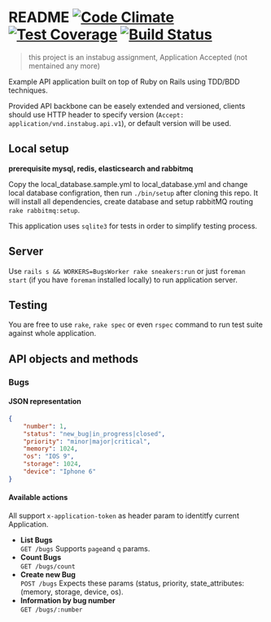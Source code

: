 # README [![Code Climate](https://codeclimate.com/github/mohamedelfiky/bugs_test/badges/gpa.svg)](https://codeclimate.com/github/mohamedelfiky/bugs_test) [![Test Coverage](https://codeclimate.com/github/mohamedelfiky/bugs_test/badges/coverage.svg)](https://codeclimate.com/github/mohamedelfiky/bugs_test/coverage) [![Build Status](https://travis-ci.org/mohamedelfiky/bugs_test.svg?branch=master)](https://travis-ci.org/mohamedelfiky/bugs_test)

> this project is an instabug assignment, Application Accepted (not mentained any more)

Example API application built on top of Ruby on Rails using TDD/BDD techniques.

Provided API backbone can be easely extended and versioned, clients should use HTTP header to specify version (`Accept: application/vnd.instabug.api.v1`), or default version will be used.

## Local setup
**prerequisite mysql, redis, elasticsearch and rabbitmq**

Copy the local_database.sample.yml to local_database.yml and change local database configration, then run `./bin/setup` after cloning this repo. It will install all dependencies, create database and setup rabbitMQ routing `rake rabbitmq:setup`.

This application uses `sqlite3` for tests in order to simplify testing process.

## Server
Use `rails s && WORKERS=BugsWorker rake sneakers:run` or just `foreman start` (if you have `foreman` installed locally) to run application server.


## Testing
You are free to use `rake`, `rake spec` or even `rspec` command to run test suite against whole application.

## API objects and methods
### Bugs
#### JSON representation
```json
{
    "number": 1,
    "status": "new_bug|in_progress|closed",
    "priority": "minor|major|critical",
    "memory": 1024,
    "os": "IOS 9",
    "storage": 1024,
    "device": "Iphone 6"
}
```

#### Available actions
All support `x-application-token` as header param to identitfy current Application.
- **List Bugs**  
  `GET /bugs` 
    Supports `page`and `q` params.
- **Count Bugs**  
  `GET /bugs/count`  
- **Create new Bug**  
   `POST /bugs`
    Expects these params (status, priority, state_attributes: (memory, storage, device, os).
- **Information by bug number**  
  `GET /bugs/:number`



